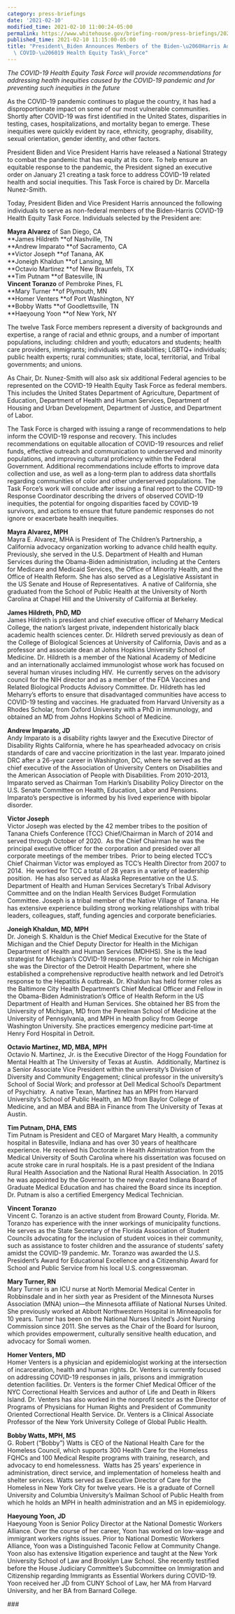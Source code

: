 ```yaml
---
category: press-briefings
date: '2021-02-10'
modified_time: 2021-02-10 11:00:24-05:00
permalink: https://www.whitehouse.gov/briefing-room/press-briefings/2021/02/10/president-biden-announces-members-of-the-biden-harris-administration-covid-19-health-equity-task-force/
published_time: 2021-02-10 11:15:00-05:00
title: "President\_Biden Announces Members of the Biden-\u2060Harris Administration\
  \ COVID-\u206019 Health Equity Task\_Force"
---
```

 
*The COVID-19 Health Equity Task Force will provide recommendations for
addressing health inequities caused by the COVID-19 pandemic and for
preventing such inequities in the future*

As the COVID-19 pandemic continues to plague the country, it has had a
disproportionate impact on some of our most vulnerable communities.
Shortly after COVID-19 was first identified in the United States,
disparities in testing, cases, hospitalizations, and mortality began to
emerge. These inequities were quickly evident by race, ethnicity,
geography, disability, sexual orientation, gender identity, and other
factors.  
  
President Biden and Vice President Harris have released a National
Strategy to combat the pandemic that has equity at its core. To help
ensure an equitable response to the pandemic, the President signed an
executive order on January 21 creating a task force to address COVID-19
related health and social inequities. This Task Force is chaired by Dr.
Marcella Nunez-Smith.  
  
Today, President Biden and Vice President Harris announced the following
individuals to serve as non-federal members of the Biden-Harris COVID-19
Health Equity Task Force. Individuals selected by the President are:

**Mayra Alvarez** of San Diego, CA  
**James Hildreth **of Nashville, TN  
**Andrew Imparato **of Sacramento, CA  
**Victor Joseph **of Tanana, AK  
**Joneigh Khaldun **of Lansing, MI  
**Octavio Martinez **of New Braunfels, TX  
**Tim Putnam **of Batesville, IN  
**Vincent Toranzo** of Pembroke Pines, FL  
**Mary Turner **of Plymouth, MN  
**Homer Venters **of Port Washington, NY  
**Bobby Watts **of Goodlettsville, TN  
**Haeyoung Yoon **of New York, NY

The twelve Task Force members represent a diversity of backgrounds and
expertise, a range of racial and ethnic groups, and a number of
important populations, including: children and youth; educators and
students; health care providers, immigrants; individuals with
disabilities; LGBTQ+ individuals; public health experts; rural
communities; state, local, territorial, and Tribal governments; and
unions.  
  
As Chair, Dr. Nunez-Smith will also ask six additional Federal agencies
to be represented on the COVID-19 Health Equity Task Force as federal
members. This includes the United States Department of Agriculture,
Department of Education, Department of Health and Human Services,
Department of Housing and Urban Development, Department of Justice, and
Department of Labor.  
  
The Task Force is charged with issuing a range of recommendations to
help inform the COVID-19 response and recovery. This includes
recommendations on equitable allocation of COVID-19 resources and relief
funds, effective outreach and communication to underserved and minority
populations, and improving cultural proficiency within the Federal
Government. Additional recommendations include efforts to improve data
collection and use, as well as a long-term plan to address data
shortfalls regarding communities of color and other underserved
populations. The Task Force’s work will conclude after issuing a final
report to the COVID-19 Response Coordinator describing the drivers of
observed COVID-19 inequities, the potential for ongoing disparities
faced by COVID-19 survivors, and actions to ensure that future pandemic
responses do not ignore or exacerbate health inequities.  
  
**Mayra Alvarez, MPH**  
Mayra E. Alvarez, MHA is President of The Children’s Partnership, a
California advocacy organization working to advance child health equity.
Previously, she served in the U.S. Department of Health and Human
Services during the Obama-Biden administration, including at the Centers
for Medicare and Medicaid Services, the Office of Minority Health, and
the Office of Health Reform. She has also served as a Legislative
Assistant in the US Senate and House of Representatives.  A native of
California, she graduated from the School of Public Health at the
University of North Carolina at Chapel Hill and the University of
California at Berkeley.  
  
**James Hildreth, PhD, MD**  
James Hildreth is president and chief executive officer of Meharry
Medical College, the nation’s largest private, independent historically
black academic health sciences center. Dr. Hildreth served previously as
dean of the College of Biological Sciences at University of California,
Davis and as a professor and associate dean at Johns Hopkins University
School of Medicine. Dr. Hildreth is a member of the National Academy of
Medicine and an internationally acclaimed immunologist whose work has
focused on several human viruses including HIV.  He currently serves on
the advisory council for the NIH director and as a member of the FDA
Vaccines and Related Biological Products Advisory Committee. Dr.
Hildreth has led Meharry’s efforts to ensure that disadvantaged
communities have access to COVID-19 testing and vaccines. He graduated
from Harvard University as a Rhodes Scholar, from Oxford University with
a PhD in immunology, and obtained an MD from Johns Hopkins School of
Medicine.

**Andrew Imparato, JD**  
Andy Imparato is a disability rights lawyer and the Executive Director
of Disability Rights California, where he has spearheaded advocacy on
crisis standards of care and vaccine prioritization in the last year.
Imparato joined DRC after a 26-year career in Washington, DC, where he
served as the chief executive of the Association of University Centers
on Disabilities and the American Association of People with
Disabilities. From 2010-2013, Imparato served as Chairman Tom Harkin’s
Disability Policy Director on the U.S. Senate Committee on Health,
Education, Labor and Pensions. Imparato’s perspective is informed by his
lived experience with bipolar disorder.

**Victor Joseph**  
Victor Joseph was elected by the 42 member tribes to the position of
Tanana Chiefs Conference (TCC) Chief/Chairman in March of 2014 and
served through October of 2020.  As the Chief Chairman he was the
principal executive officer for the corporation and presided over all
corporate meetings of the member tribes.  Prior to being elected TCC’s
Chief Chairman Victor was employed as TCC’s Health Director from 2007 to
2014.  He worked for TCC a total of 28 years in a variety of leadership
position.  He has also served as Alaska Representative on the U.S.
Department of Health and Human Services Secretary’s Tribal Advisory
Committee and on the Indian Health Services Budget Formulation
Committee. Joseph is a tribal member of the Native Village of Tanana. He
has extensive experience building strong working relationships with
tribal leaders, colleagues, staff, funding agencies and corporate
beneficiaries.  
  
**Joneigh Khaldun, MD, MPH**  
Dr. Joneigh S. Khaldun is the Chief Medical Executive for the State of
Michigan and the Chief Deputy Director for Health in the Michigan
Department of Health and Human Services (MDHHS). She is the lead
strategist for Michigan’s COVID-19 response. Prior to her role in
Michigan she was the Director of the Detroit Health Department, where
she established a comprehensive reproductive health network and led
Detroit’s response to the Hepatitis A outbreak. Dr. Khaldun has held
former roles as the Baltimore City Health Department’s Chief Medical
Officer and Fellow in the Obama-Biden Administration’s Office of Health
Reform in the US Department of Health and Human Services. She obtained
her BS from the University of Michigan, MD from the Perelman School of
Medicine at the University of Pennsylvania, and MPH in health policy
from George Washington University. She practices emergency medicine
part-time at Henry Ford Hospital in Detroit.

**Octavio Martinez, MD, MBA, MPH**  
Octavio N. Martinez, Jr. is the Executive Director of the Hogg
Foundation for Mental Health at The University of Texas at Austin. 
Additionally, Martinez is a Senior Associate Vice President within the
university’s Division of Diversity and Community Engagement; clinical
professor in the university’s School of Social Work; and professor at
Dell Medical School’s Department of Psychiatry.  A native Texan,
Martinez has an MPH from Harvard University’s School of Public Health,
an MD from Baylor College of Medicine, and an MBA and BBA in Finance
from The University of Texas at Austin.

**Tim Putnam, DHA, EMS**  
Tim Putnam is President and CEO of Margaret Mary Health, a community
hospital in Batesville, Indiana and has over 30 years of healthcare
experience. He received his Doctorate in Health Administration from the
Medical University of South Carolina where his dissertation was focused
on acute stroke care in rural hospitals. He is a past president of the
Indiana Rural Health Association and the National Rural Health
Association. In 2015 he was appointed by the Governor to the newly
created Indiana Board of Graduate Medical Education and has chaired the
Board since its inception. Dr. Putnam is also a certified Emergency
Medical Technician.  
  
**Vincent Toranzo**  
Vincent C. Toranzo is an active student from Broward County, Florida.
Mr. Toranzo has experience with the inner workings of municipality
functions. He serves as the State Secretary of the Florida Association
of Student Councils advocating for the inclusion of student voices in
their community, such as assistance to foster children and the assurance
of students’ safety amidst the COVID-19 pandemic. Mr. Toranzo was
awarded the U.S. President’s Award for Educational Excellence and a
Citizenship Award for School and Public Service from his local U.S.
congresswoman.

**Mary Turner, RN**  
Mary Turner is an ICU nurse at North Memorial Medical Center in
Robbinsdale and in her sixth year as President of the Minnesota Nurses
Association (MNA) union—the Minnesota affiliate of National Nurses
United. She previously worked at Abbott Northwestern Hospital in
Minneapolis for 10 years. Turner has been on the National Nurses
United’s Joint Nursing Commission since 2011. She serves as the Chair of
the Board for Isuroon, which provides empowerment, culturally sensitive
health education, and advocacy for Somali women.  
  
**Homer Venters, MD**  
Homer Venters is a physician and epidemiologist working at the
intersection of incarceration, health and human rights. Dr. Venters is
currently focused on addressing COVID-19 responses in jails, prisons and
immigration detention facilities. Dr. Venters is the former Chief
Medical Officer of the NYC Correctional Health Services and author of
Life and Death in Rikers Island. Dr. Venters has also worked in the
nonprofit sector as the Director of Programs of Physicians for Human
Rights and President of Community Oriented Correctional Health Service.
Dr. Venters is a Clinical Associate Professor of the New York University
College of Global Public Health.  
  
**Bobby Watts, MPH, MS**  
G. Robert (“Bobby”) Watts is CEO of the National Health Care for the
Homeless Council, which supports 300 Health Care for the Homeless FQHCs
and 100 Medical Respite programs with training, research, and advocacy
to end homelessness.  Watts has 25 years’ experience in administration,
direct service, and implementation of homeless health and shelter
services. Watts served as Executive Director of Care for the Homeless in
New York City for twelve years. He is a graduate of Cornell University
and Columbia University’s Mailman School of Public Health from which he
holds an MPH in health administration and an MS in epidemiology.

**Haeyoung Yoon, JD**  
Haeyoung Yoon is Senior Policy Director at the National Domestic Workers
Alliance. Over the course of her career, Yoon has worked on low-wage and
immigrant workers rights issues. Prior to National Domestic Workers
Alliance, Yoon was a Distinguished Taconic Fellow at Community Change.
Yoon also has extensive litigation experience and taught at the New York
University School of Law and Brooklyn Law School. She recently testified
before the House Judiciary Committee’s Subcommittee on Immigration and
Citizenship regarding Immigrants as Essential Workers during COVID-19.
Yoon received her JD from CUNY School of Law, her MA from Harvard
University, and her BA from Barnard College.

\###
